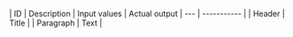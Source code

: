 | ID | Description | Input values | Actual output 
| --- | ----------- |
| Header | Title |
| Paragraph | Text |
